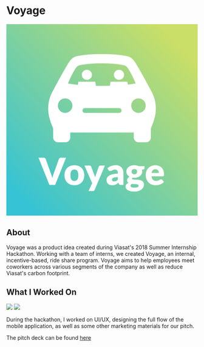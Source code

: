 # Voyage
<img src="media/logo-square.png" style="height: 250; width: 250">

## About
Voyage was a product idea created during Viasat's 2018 Summer Internship
Hackathon.  Working with a team of interns, we created Voyage, an internal,
incentive-based, ride share program.  Voyage aims to help employees meet
coworkers across various segments of the company as well as reduce Viasat's
carbon footprint.

## What I Worked On
<img src="media/find-ride.gif">
<img src="media/rewards.gif">

During the hackathon, I worked on UI/UX, designing the full flow of the mobile
application, as well as some other marketing materials for our pitch.

The pitch deck can be found [here](media/pitch-deck.pdf)
